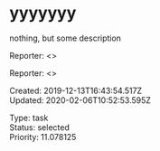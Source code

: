 # yyyyyyy

nothing, but some description

Reporter:  <>

Reporter:  <>

Created: 2019-12-13T16:43:54.517Z  
Updated: 2020-02-06T10:52:53.595Z

Type: task  
Status: selected  
Priority: 11.078125
